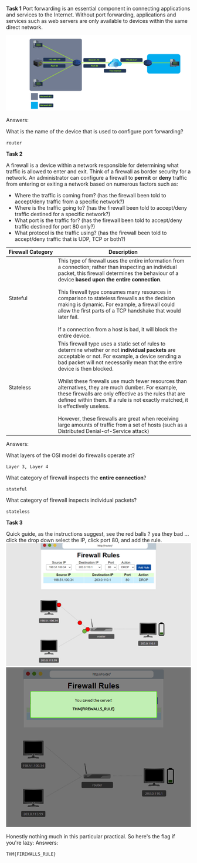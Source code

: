 **Task 1**
Port forwarding is an essential component in connecting applications and services to the Internet. Without port forwarding, applications and services such as web servers are only available to devices within the same direct network.

![Output](Images/25.png)

Answers:

What is the name of the device that is used to configure port forwarding?
```
router
```

**Task 2**

A firewall is a device within a network responsible for determining what traffic is allowed to enter and exit. Think of a firewall as border security for a network. An administrator can configure a firewall to **permit** or **deny** traffic from entering or exiting a network based on numerous factors such as:

- Where the traffic is coming from? (has the firewall been told to accept/deny traffic from a specific network?)
- Where is the traffic going to? (has the firewall been told to accept/deny traffic destined for a specific network?)
- What port is the traffic for? (has the firewall been told to accept/deny traffic destined for port 80 only?)
- What protocol is the traffic using? (has the firewall been told to accept/deny traffic that is UDP, TCP or both?)

| **Firewall Category** | **Description**                                                                                                                                                                                                                                                                                                                                                                                                                                                                                                                                                                                                                                     |
| --------------------- | --------------------------------------------------------------------------------------------------------------------------------------------------------------------------------------------------------------------------------------------------------------------------------------------------------------------------------------------------------------------------------------------------------------------------------------------------------------------------------------------------------------------------------------------------------------------------------------------------------------------------------------------------- |
| Stateful              | This type of firewall uses the entire information from a connection; rather than inspecting an individual packet, this firewall determines the behaviour of a device **based upon the entire connection**.<br><br>This firewall type consumes many resources in comparison to stateless firewalls as the decision making is dynamic. For example, a firewall could allow the first parts of a TCP handshake that would later fail.<br><br>If a connection from a host is bad, it will block the entire device.                                                                                                                                      |
| Stateless             | This firewall type uses a static set of rules to determine whether or not **individual packets** are acceptable or not. For example, a device sending a bad packet will not necessarily mean that the entire device is then blocked.<br><br>Whilst these firewalls use much fewer resources than alternatives, they are much dumber. For example, these firewalls are only effective as the rules that are defined within them. If a rule is not exactly matched, it is effectively useless.<br><br>However, these firewalls are great when receiving large amounts of traffic from a set of hosts (such as a Distributed Denial-of-Service attack) |
Answers:

What layers of the OSI model do firewalls operate at?
```
Layer 3, Layer 4
```
What category of firewall inspects the **entire connection**?
```
stateful
```
What category of firewall inspects individual packets?
```
stateless
```

**Task 3**

Quick guide, as the instructions suggest, see the red balls ? yea they bad ... click the drop down select the IP, click port 80, and add the rule.
![Output](Images/26.png)![Output](Images/27.png)

Honestly nothing much in this particular practical. So here's the flag if you're lazy:
Answers:
```
THM{FIREWALLS_RULE}
```

